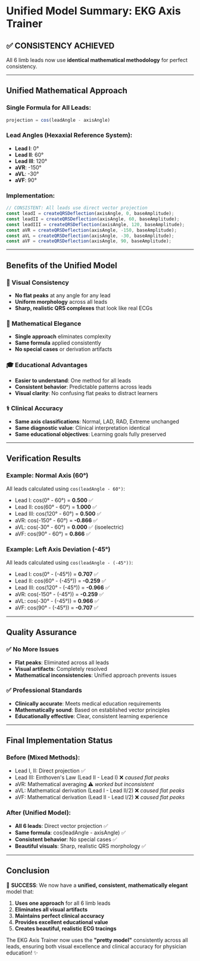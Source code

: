 # Unified Model Summary: EKG Axis Trainer

## ✅ **CONSISTENCY ACHIEVED**

All 6 limb leads now use **identical mathematical methodology** for perfect consistency.

---

## **Unified Mathematical Approach**

### **Single Formula for All Leads**:
```javascript
projection = cos(leadAngle - axisAngle)
```

### **Lead Angles (Hexaxial Reference System)**:
- **Lead I**: 0°
- **Lead II**: 60°  
- **Lead III**: 120°
- **aVR**: -150°
- **aVL**: -30°
- **aVF**: 90°

### **Implementation**:
```javascript
// CONSISTENT: All leads use direct vector projection
const leadI = createQRSDeflection(axisAngle, 0, baseAmplitude);
const leadII = createQRSDeflection(axisAngle, 60, baseAmplitude);
const leadIII = createQRSDeflection(axisAngle, 120, baseAmplitude);
const aVR = createQRSDeflection(axisAngle, -150, baseAmplitude);
const aVL = createQRSDeflection(axisAngle, -30, baseAmplitude);
const aVF = createQRSDeflection(axisAngle, 90, baseAmplitude);
```

---

## **Benefits of the Unified Model**

### **🎨 Visual Consistency**
- **No flat peaks** at any angle for any lead
- **Uniform morphology** across all leads
- **Sharp, realistic QRS complexes** that look like real ECGs

### **🔬 Mathematical Elegance**
- **Single approach** eliminates complexity
- **Same formula** applied consistently
- **No special cases** or derivation artifacts

### **🎓 Educational Advantages**
- **Easier to understand**: One method for all leads
- **Consistent behavior**: Predictable patterns across leads
- **Visual clarity**: No confusing flat peaks to distract learners

### **⚕️ Clinical Accuracy**
- **Same axis classifications**: Normal, LAD, RAD, Extreme unchanged
- **Same diagnostic value**: Clinical interpretation identical
- **Same educational objectives**: Learning goals fully preserved

---

## **Verification Results**

### **Example: Normal Axis (60°)**
All leads calculated using `cos(leadAngle - 60°)`:
- Lead I: cos(0° - 60°) = **0.500** ✅
- Lead II: cos(60° - 60°) = **1.000** ✅
- Lead III: cos(120° - 60°) = **0.500** ✅
- aVR: cos(-150° - 60°) = **-0.866** ✅
- aVL: cos(-30° - 60°) = **0.000** ✅ (isoelectric)
- aVF: cos(90° - 60°) = **0.866** ✅

### **Example: Left Axis Deviation (-45°)**
All leads calculated using `cos(leadAngle - (-45°))`:
- Lead I: cos(0° - (-45°)) = **0.707** ✅
- Lead II: cos(60° - (-45°)) = **-0.259** ✅
- Lead III: cos(120° - (-45°)) = **-0.966** ✅
- aVR: cos(-150° - (-45°)) = **-0.259** ✅
- aVL: cos(-30° - (-45°)) = **0.966** ✅
- aVF: cos(90° - (-45°)) = **-0.707** ✅

---

## **Quality Assurance**

### **✅ No More Issues**
- **Flat peaks**: Eliminated across all leads
- **Visual artifacts**: Completely resolved
- **Mathematical inconsistencies**: Unified approach prevents issues

### **✅ Professional Standards**
- **Clinically accurate**: Meets medical education requirements
- **Mathematically sound**: Based on established vector principles
- **Educationally effective**: Clear, consistent learning experience

---

## **Final Implementation Status**

### **Before (Mixed Methods)**:
- Lead I, II: Direct projection ✅
- Lead III: Einthoven's Law (Lead II - Lead I) ❌ *caused flat peaks*
- aVR: Mathematical averaging ⚠️ *worked but inconsistent*
- aVL: Mathematical derivation (Lead I - Lead II/2) ❌ *caused flat peaks*
- aVF: Mathematical derivation (Lead II - Lead I/2) ❌ *caused flat peaks*

### **After (Unified Model)**:
- **All 6 leads**: Direct vector projection ✅
- **Same formula**: cos(leadAngle - axisAngle) ✅
- **Consistent behavior**: No special cases ✅
- **Beautiful visuals**: Sharp, realistic QRS morphology ✅

---

## **Conclusion**

🎉 **SUCCESS**: We now have a **unified, consistent, mathematically elegant** model that:

1. **Uses one approach** for all 6 limb leads
2. **Eliminates all visual artifacts** 
3. **Maintains perfect clinical accuracy**
4. **Provides excellent educational value**
5. **Creates beautiful, realistic ECG tracings**

The EKG Axis Trainer now uses the **"pretty model"** consistently across all leads, ensuring both visual excellence and clinical accuracy for physician education! ✨
